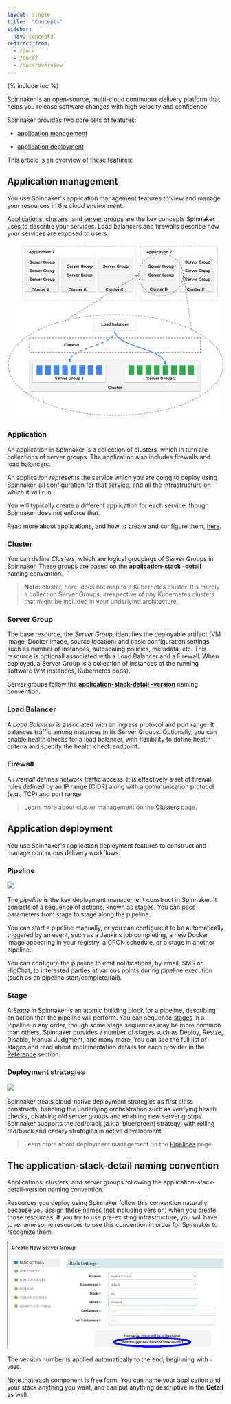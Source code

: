 ```yaml
---
layout: single
title:  "Concepts"
sidebar:
  nav: concepts
redirect_from:
  - /docs
  - /docs/
  - /docs/overview
---
```


{% include toc %}

Spinnaker is an open-source, multi-cloud continuous delivery platform that helps
you release software changes with high velocity and confidence.

Spinnaker provides two core sets of features:

* [application management](#application-management)

* [application deployment](#application-deployment)

This article is an overview of these features:

## Application management

You use Spinnaker's application management features to view and manage your
resources in the cloud environment.

[Applications](#application), [clusters](#cluster), and [server
groups](#server-group) are the key concepts Spinnaker uses to describe your
services. Load balancers and firewalls describe how your services are exposed to
users.

![](clusters.png)

### Application

An application in Spinnaker is a collection of clusters, which in turn are
collections of server groups. The application also includes firewalls and load
balancers.

An application *represents* the service which you are going to deploy using
Spinnaker, all configuration for that service, and all the infrastructure on
which it will run.

You will typically create a different application for each service, though
Spinnaker does not enforce that.

Read more about applications, and how to create and configure them,
[here](/guides/user/applications/).

### Cluster

You can define *Clusters*, which are logical groupings of Server Groups in Spinnaker. These
groups are based on the [**application-stack
-detail**](#the-application-stack-detail-naming-convention) naming convention.

> **Note:** cluster, here, does not map to a Kubernetes cluster. It's merely a
> collection Server Groups, irrespective of any Kubernetes clusters that might
be included in your underlying architecture.

### Server Group

The base resource, the *Server Group*, identifies the deployable artifact (VM image, Docker image, source location) and basic configuration settings such as number of instances, autoscaling policies, metadata, etc.
This resource is optionall associated with a Load Balancer and a Firewall.
When deployed, a Server Group is a collection of instances of the running
software (VM instances, Kubernetes pods).

Server groups follow the [**application-stack-detail
-version**](#the-application-stack-detail-naming-convention) naming convention.

### Load Balancer

A *Load Balancer* is associated with an ingress protocol and port range. It balances traffic among instances in its Server Groups. Optionally, you can enable health checks for a load balancer, with flexibility to define health criteria and specify the health check endpoint.

### Firewall

A *Firewall* defines network traffic access. It is effectively a set of firewall rules defined by an IP range (CIDR) along with a communication protocol (e.g., TCP) and port range.

> Learn more about cluster management on the [Clusters](/concepts/clusters/) page.

## Application deployment

You use Spinnaker's application deployment features to construct and manage continuous delivery workflows.

### Pipeline

![](pipelines.png)

The *pipeline* is the key deployment management construct in Spinnaker.
It consists of a sequence of actions, known as stages. You can pass parameters
from stage to stage along the pipeline.

You can start a pipeline manually, or you can configure it to be automatically
triggered by an event, such as a Jenkins job completing, a new Docker image appearing in your registry, a CRON schedule, or a stage in another pipeline.

You can configure the pipeline to emit notifications, by email, SMS or HipChat,
to interested parties at various points during pipeline execution (such as on
pipeline start/complete/fail).

### Stage

A *Stage* in Spinnaker is an atomic building block for a pipeline, describing an
action that the pipeline will perform. You can sequence
[stages](/reference/pipeline/stages/) in a Pipeline in any order, though some
stage sequences may be more common than others. Spinnaker provides a number of
stages such as Deploy, Resize, Disable, Manual Judgment, and many more. You can
see the full list of stages and read about implementation details for each
provider in the [Reference](/reference/providers) section.

### Deployment strategies

![](deployment-strategies.png)

Spinnaker treats cloud-native deployment strategies as first class constructs, handling the underlying orchestration such as verifying health checks, disabling old server groups and enabling new server groups. Spinnaker supports the red/black (a.k.a. blue/green) strategy, with rolling red/black and canary strategies in active development.

> Learn more about deployment management on the [Pipelines](/concepts/pipelines/) page.

## The application-stack-detail naming convention

Applications, clusters, and server groups following the
application-stack-detail-version naming convention.

Resources you deploy using Spinnaker follow this convention naturally, because
you assign these names (not including version) when you create those resources.
If you try to use pre-existing infrastructure, you will have to rename some resources to use
this convention in order for Spinnaker to recognize them.

![](create_new_server_group_naming.png)

The version number is applied automatically to the end, beginning with `-v000`.

Note that each component is free form. You can name your application and your
stack anything you want, and can put anything descriptive in the **Detail** as
well.
